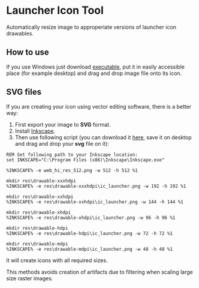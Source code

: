 Launcher Icon Tool
================

Automatically resize image to approperiate versions of launcher icon drawables.

How to use
----------------

If you use Windows just download [executable](https://github.com/mrpyo/LauncherIconTool/raw/master/LIT.exe), put it in easily accessible place (for example desktop) 
and drag and drop image file onto its icon.


SVG files
----------------

If you are creating your icon using vector editing software, there is a better way: 

1. First export your image to **SVG** format.
2. Install [Inkscape](http://www.inkscape.org/en/).
3. Then use following script (you can download it [here](https://raw.githubusercontent.com/mrpyo/LauncherIconTool/master/LIT.bat), save it on desktop and drag and drop your **svg** file on it):

```
REM Set following path to your Inkscape location:
set INKSCAPE="C:\Program Files (x86)\Inkscape\Inkscape.exe"

%INKSCAPE% -e web_hi_res_512.png -w 512 -h 512 %1

mkdir res\drawable-xxxhdpi
%INKSCAPE% -e res\drawable-xxxhdpi\ic_launcher.png -w 192 -h 192 %1

mkdir res\drawable-xxhdpi
%INKSCAPE% -e res\drawable-xxhdpi\ic_launcher.png -w 144 -h 144 %1

mkdir res\drawable-xhdpi
%INKSCAPE% -e res\drawable-xhdpi\ic_launcher.png -w 96 -h 96 %1

mkdir res\drawable-hdpi
%INKSCAPE% -e res\drawable-hdpi\ic_launcher.png -w 72 -h 72 %1

mkdir res\drawable-mdpi
%INKSCAPE% -e res\drawable-mdpi\ic_launcher.png -w 48 -h 48 %1
```

It will create icons with all required sizes. 

This methods avoids creation of artifacts due to filtering when scaling large size raster images.

